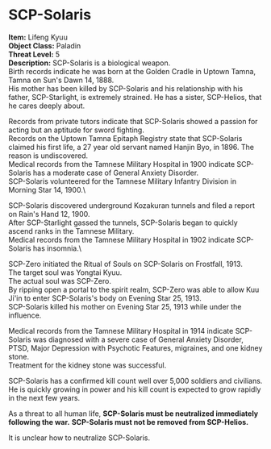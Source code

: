 # **SCP-Solaris**
**Item:** Lifeng Kyuu\
**Object Class:** Paladin\
**Threat Level:** 5\
**Description:** SCP-Solaris is a biological weapon.\
Birth records indicate he was born at the Golden Cradle in Uptown Tamna, Tamna on Sun's Dawn 14, 1888.\
His mother has been killed by SCP-Solaris and his relationship with his father, SCP-Starlight, is extremely strained. He has a sister, SCP-Helios, that he cares deeply about.

Records from private tutors indicate that SCP-Solaris showed a passion for acting but an aptitude for sword fighting.\
Records on the Uptown Tamna Epitaph Registry state that SCP-Solaris claimed his first life, a 27 year old servant named Hanjin Byo, in 1896. The reason is undiscovered.\
Medical records from the Tamnese Military Hospital in 1900 indicate SCP-Solaris has a moderate case of General Anxiety Disorder. \
SCP-Solaris volunteered for the Tamnese Military Infantry Division in Morning Star 14, 1900.\

SCP-Solaris discovered underground Kozakuran tunnels and filed a report on Rain's Hand 12, 1900.\
After SCP-Starlight gassed the tunnels, SCP-Solaris began to quickly ascend ranks in the Tamnese Military.\
Medical records from the Tamnese Military Hospital in 1902 indicate SCP-Solaris has insomnia.\

SCP-Zero initiated the Ritual of Souls on SCP-Solaris on Frostfall, 1913.\
The target soul was Yongtai Kyuu.\
The actual soul was SCP-Zero.\
By ripping open a portal to the spirit realm, SCP-Zero was able to allow Kuu Ji'in to enter SCP-Solaris's body on Evening Star 25, 1913.\
SCP-Solaris killed his mother on Evening Star 25, 1913 while under the influence.

Medical records from the Tamnese Military Hospital in 1914 indicate SCP-Solaris was diagnosed with a severe case of General Anxiety Disorder, PTSD, Major Depression with Psychotic Features, migraines, and one kidney stone.\
Treatment for the kidney stone was successful.

SCP-Solaris has a confirmed kill count well over 5,000 soldiers and civilians. \
He is quickly growing in power and his kill count is expected to grow rapidly in the next few years.

As a threat to all human life, **SCP-Solaris must be neutralized immediately following the war.** **SCP-Solaris must not be removed from SCP-Helios.**

It is unclear how to neutralize SCP-Solaris.
